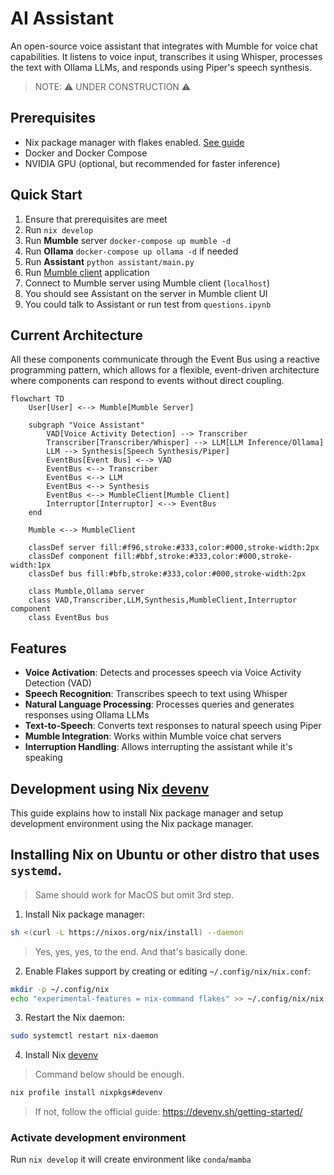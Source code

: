 # AI Assistant

An open-source voice assistant that integrates with Mumble for voice chat capabilities. It listens to voice input, transcribes it using Whisper, processes the text with Ollama LLMs, and responds using Piper's speech synthesis.

> NOTE: ⚠️ UNDER CONSTRUCTION ⚠️

## Prerequisites
- Nix package manager with flakes enabled. [See guide](#development-using-nix-devenv)
- Docker and Docker Compose
- NVIDIA GPU (optional, but recommended for faster inference)

## Quick Start
1. Ensure that prerequisites are meet
2. Run `nix develop`
3. Run **Mumble** server `docker-compose up mumble -d`
4. Run **Ollama** `docker-compose up ollama -d` if needed
5. Run **Assistant** `python assistant/main.py`
6. Run [Mumble client](https://www.mumble.info/) application
7. Connect to Mumble server using Mumble client (`localhost`)
8. You should see Assistant on the server in Mumble client UI
9. You could talk to Assistant or run test from `questions.ipynb`

## Current Architecture

All these components communicate through the Event Bus using a reactive programming pattern, which allows for a flexible, event-driven architecture where components can respond to events without direct coupling.

```mermaid
flowchart TD
    User[User] <--> Mumble[Mumble Server]

    subgraph "Voice Assistant"
        VAD[Voice Activity Detection] --> Transcriber
        Transcriber[Transcriber/Whisper] --> LLM[LLM Inference/Ollama]
        LLM --> Synthesis[Speech Synthesis/Piper]
        EventBus[Event Bus] <--> VAD
        EventBus <--> Transcriber
        EventBus <--> LLM
        EventBus <--> Synthesis
        EventBus <--> MumbleClient[Mumble Client]
        Interruptor[Interruptor] <--> EventBus
    end

    Mumble <--> MumbleClient

    classDef server fill:#f96,stroke:#333,color:#000,stroke-width:2px
    classDef component fill:#bbf,stroke:#333,color:#000,stroke-width:1px
    classDef bus fill:#bfb,stroke:#333,color:#000,stroke-width:2px

    class Mumble,Ollama server
    class VAD,Transcriber,LLM,Synthesis,MumbleClient,Interruptor component
    class EventBus bus
```

## Features
- **Voice Activation**: Detects and processes speech via Voice Activity Detection (VAD)
- **Speech Recognition**: Transcribes speech to text using Whisper
- **Natural Language Processing**: Processes queries and generates responses using Ollama LLMs
- **Text-to-Speech**: Converts text responses to natural speech using Piper
- **Mumble Integration**: Works within Mumble voice chat servers
- **Interruption Handling**: Allows interrupting the assistant while it's speaking

## Development using Nix [devenv](https://devenv.sh/)

This guide explains how to install Nix package manager and setup development environment using the Nix package manager.

## Installing Nix on Ubuntu or other distro that uses `systemd`.

> Same should work for MacOS but omit 3rd step.

1. Install Nix package manager:
```bash
sh <(curl -L https://nixos.org/nix/install) --daemon
```
> Yes, yes, yes, to the end. And that's basically done.

2. Enable Flakes support by creating or editing `~/.config/nix/nix.conf`:
```bash
mkdir -p ~/.config/nix
echo "experimental-features = nix-command flakes" >> ~/.config/nix/nix.conf
```

3. Restart the Nix daemon:
```bash
sudo systemctl restart nix-daemon
```

4. Install Nix [devenv](https://devenv.sh/)

> Command below should be enough.
```bash
nix profile install nixpkgs#devenv
```

> If not, follow the official guide: https://devenv.sh/getting-started/

### Activate development environment
Run `nix develop` it will create environment like `conda`/`mamba`


